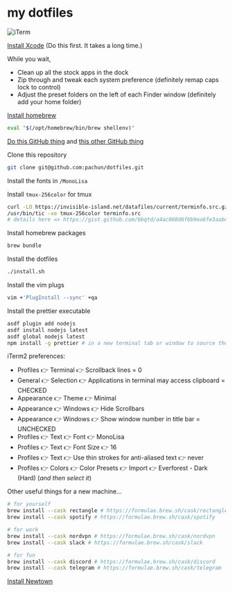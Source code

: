 # my dotfiles

![iTerm](https://i.imgur.com/B4s6HPG.png)

[Install Xcode](https://apps.apple.com/us/app/xcode/id497799835?mt=12) (Do this first. It takes a long time.)

While you wait,

- Clean up all the stock apps in the dock
- Zip through and tweak each system preference (definitely remap caps lock to control)
- Adjust the preset folders on the left of each Finder window (definitely add your home folder)

[Install homebrew](https://brew.sh)

```sh
eval "$(/opt/homebrew/bin/brew shellenv)"
```

[Do this GitHub thing](https://docs.github.com/en/authentication/connecting-to-github-with-ssh/generating-a-new-ssh-key-and-adding-it-to-the-ssh-agent) and [this other GitHub thing](https://docs.github.com/en/authentication/connecting-to-github-with-ssh/adding-a-new-ssh-key-to-your-github-account)

Clone this repository

```sh
git clone git@github.com:pachun/dotfiles.git
```

Install the fonts in `/MonoLisa`

Install `tmux-256color` for tmux

```sh
curl -LO https://invisible-island.net/datafiles/current/terminfo.src.gz && gunzip terminfo.src.gz
/usr/bin/tic -xe tmux-256color terminfo.src
# details here => https://gist.github.com/bbqtd/a4ac060d6f6b9ea6fe3aabe735aa9d95
```

Install homebrew packages

```sh
brew bundle
```

Install the dotfiles

```sh
./install.sh
```

Install the vim plugs

```sh
vim +'PlugInstall --sync' +qa
```

Install the prettier executable

```sh
asdf plugin add nodejs
asdf install nodejs latest
asdf global nodejs latest
npm install -g prettier # in a new terminal tab or window to source the npm installation
```

iTerm2 preferences:

- Profiles 👉 Terminal 👉 Scrollback lines = 0
- General 👉 Selection 👉 Applications in terminal may access clipboard = CHECKED
- Appearance 👉 Theme 👉 Minimal
- Appearance 👉 Windows 👉 Hide Scrollbars
- Appearance 👉 Windows 👉 Show window number in title bar = UNCHECKED
- Profiles 👉 Text 👉 Font 👉 MonoLisa
- Profiles 👉 Text 👉 Font Size 👉 16
- Profiles 👉 Text 👉 Use thin strokes for anti-aliased text 👉 never
- Profiles 👉 Colors 👉 Color Presets 👉 Import 👉 Everforest - Dark (Hard) (_and then select it_)

Other useful things for a new machine...

```sh
# for yourself
brew install --cask rectangle # https://formulae.brew.sh/cask/rectangle
brew install --cask spotify # https://formulae.brew.sh/cask/spotify

# for work
brew install --cask nordvpn # https://formulae.brew.sh/cask/nordvpn
brew install --cask slack # https://formulae.brew.sh/cask/slack

# for fun
brew install --cask discord # https://formulae.brew.sh/cask/discord
brew install --cask telegram # https://formulae.brew.sh/cask/telegram
```

[Install Newtown](https://newtonhq.com)
